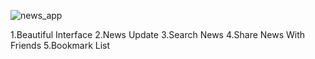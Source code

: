 ![news_app](https://github.com/user-attachments/assets/2d08013e-90a3-486c-8535-a5f6eaab3d88)

1.Beautiful Interface
2.News Update
3.Search News
4.Share News With Friends
5.Bookmark List
